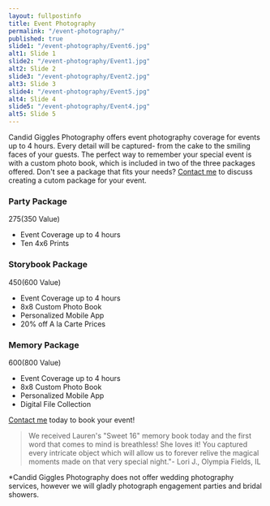 ```yaml
---
layout: fullpostinfo
title: Event Photography
permalink: "/event-photography/"
published: true
slide1: "/event-photography/Event6.jpg"
alt1: Slide 1
slide2: "/event-photography/Event1.jpg"
alt2: Slide 2
slide3: "/event-photography/Event2.jpg"
alt3: Slide 3
slide4: "/event-photography/Event5.jpg"
alt4: Slide 4
slide5: "/event-photography/Event4.jpg"
alt5: Slide 5
---
```


Candid Giggles Photography offers event photography coverage for events up to 4 hours. Every detail will be captured- from the cake to the smiling faces of your guests. The perfect way to remember your special event is with a custom photo book, which is included in two of the three packages offered. Don't see a package that fits your needs? <a href="http://candidgiggles.com/contact/">Contact me</a> to discuss creating a cutom package for your event.

### Party Package
$275 ($350 Value)

- Event Coverage up to 4 hours
- Ten 4x6 Prints

### Storybook Package
$450 ($600 Value)

- Event Coverage up to 4 hours
- 8x8 Custom Photo Book
- Personalized Mobile App 
- 20% off A la Carte Prices

### Memory Package
$600 ($800 Value)

- Event Coverage up to 4 hours
- 8x8 Custom Photo Book
- Personalized Mobile App 
- Digital File Collection


<a href="http://candidgiggles.com/contact/">Contact me</a> today to book your event! 

> We received Lauren's "Sweet 16" memory book today and the first word that comes to mind is breathless! She loves it! You captured every intricate object which will allow us to forever relive the magical moments made on that very special night."- Lori J., Olympia Fields, IL

*Candid Giggles Photography does not offer wedding photography services, however we will gladly photograph engagement parties and bridal showers.
